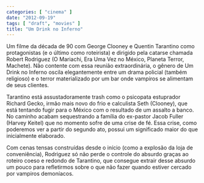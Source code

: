 ```yaml
---
categories: [ "cinema" ]
date: "2012-09-19"
tags: [ "draft", "movies" ]
title: "Um Drink no Inferno"
---
```

Um filme da década de 90 com George Clooney e Quentin Tarantino como
protagonistas (e o último como roteirista) e dirigido pela catarse
chamada Robert Rodriguez (O Mariachi, Era Uma Vez no México, Planeta
Terror, Machete). Não contente com essa reunião extraordinária,
o gênero de Um Drink no Inferno oscila elegantemente entre um drama
policial (também religioso) e o terror materializado por um bar onde
vampiros se alimentam de seus clientes.

Tarantino está assustadoramente trash como o psicopata estuprador
Richard Gecko, irmão mais novo do frio e calculista Seth (Clooney),
que está tentando fugir para o México com o resultado de um assalto a
banco. No caminho acabam sequestrando a família do ex-pastor Jacob Fuller
(Harvey Keitel) que no momento sofre de uma crise de fé. Essa crise,
como poderemos ver a partir do segundo ato, possui um significado maior
do que inicialmente elaborado.

Com cenas tensas construídas desde o início (como a explosão da
loja de conveniência), Rodriguez só não perde o controle do absurdo
graças ao roteiro coeso e redondo de Tarantino, que consegue extrair
desse absurdo um pouco para refletirmos sobre o que não fazer quando
estiver cercado por vampiros demoníacos.


